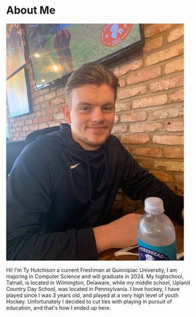 # About Me

![Me](./images/Me.jpg.jpg)

Hi! I'm Ty Hutchison a current Freshman at Quinnipiac University, I am majoring in Computer Science and will graduate in 2024. My highschool, Tatnall, is located in Wilmington, Delaware, while my middle school, Upland Country Day School, was located in Pennsylvania. I love hockey, I have played since I was 3 years old, and played at a very high level of youth Hockey. Unfortunately I decided to cut ties with playing in pursuit of education, and that's how I ended up here.
